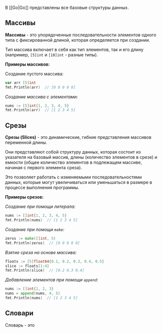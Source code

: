 В [[Go|Go]] представлены все базовые структуры данных.

## Массивы

**Массивы** - это упорядоченные последовательности элементов одного типа с фиксированной длиной, которая определяется при создании. 

Тип массива включает в себя как тип элементов, так и его длину (например, `[5]int` и `[10]int` - разные типы).

**Примеры массивов:**

Создание пустого массива:

```Go
var arr [5]int
fmt.Println(arr)  // [0 0 0 0 0]
```

*Создание массива с элементами:* 

```Go
nums := [5]int{1, 2, 3, 4, 5}
fmt.Println(arr)  // [1 2 3 4 5]
```

## Срезы

**Срезы (Slices)** - это динамические, гибкие представления массивов переменной длины. 

Они представляют собой структуру данных, которая состоит из указателя на базовый массив, длины (количество элементов в срезе) и емкости (общее количество элементов в подлежащем массиве, начиная с первого элемента среза). 

Это позволяет работать с изменяемыми последовательностями данных, которые могут увеличиваться или уменьшаться в размере в процессе выполнения программы.

**Примеры срезов:**

*Создание при помощи литерала:*

```Go
nums := []int{1, 2, 3, 4, 5}
fmt.Println(nums)  // [1 2 3 4 5]
```

*Создание при помощи `make`:*

```Go
zeros := make([]int, 5)
fmt.Println(zeros)  // [0 0 0 0 0]
```

*Взятие среза на основе массива:*

```Go
floats := [5]float64{0.1, 0.2, 0.3, 0.4, 0.5}
slice := floats[1:4]
fmt.Println(slice)  // [0.2 0.3 0.4]
```

*Добавление элементов при помощи `append`:*

```Go
nums := []int{1, 2, 3}
nums = append(nums, 4, 5)
fmt.Println(nums)  // [1 2 3 4 5]
```

## Словари

Словарь - это 